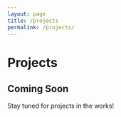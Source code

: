 ```yaml
---
layout: page
title: /projects
permalink: /projects/
---
```


# Projects

## Coming Soon

Stay tuned for projects in the works!